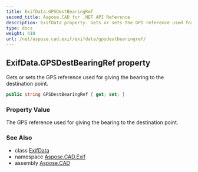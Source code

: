 ```yaml
---
title: ExifData.GPSDestBearingRef
second_title: Aspose.CAD for .NET API Reference
description: ExifData property. Gets or sets the GPS reference used for giving the bearing to the destination point
type: docs
weight: 410
url: /net/aspose.cad.exif/exifdata/gpsdestbearingref/
---
```

## ExifData.GPSDestBearingRef property

Gets or sets the GPS reference used for giving the bearing to the destination point.

```csharp
public string GPSDestBearingRef { get; set; }
```

### Property Value

The GPS reference used for giving the bearing to the destination point.

### See Also

* class [ExifData](../)
* namespace [Aspose.CAD.Exif](../../../aspose.cad.exif/)
* assembly [Aspose.CAD](../../../)


